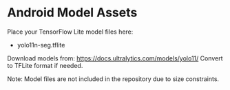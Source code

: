 # Android Model Assets

Place your TensorFlow Lite model files here:

- yolo11n-seg.tflite

Download models from: https://docs.ultralytics.com/models/yolo11/
Convert to TFLite format if needed.

Note: Model files are not included in the repository due to size constraints.
